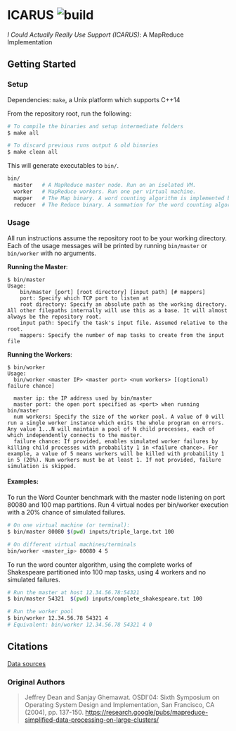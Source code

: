 # ICARUS ![build](https://github.com/jsteinberg4/icarus/actions/workflows/build.yml/badge.svg)

_I Could Actually Really Use Support (ICARUS)_: A MapReduce Implementation

## Getting Started

### Setup

Dependencies: `make`, a Unix platform which supports C++14

From the repository root, run the following:

```bash
# To compile the binaries and setup intermediate folders
$ make all

# To discard previous runs output & old binaries
$ make clean all
```

This will generate executables to `bin/`.

```sh
bin/
  master   # A MapReduce master node. Run on an isolated VM.
  worker   # MapReduce workers. Run one per virtual machine.
  mapper   # The Map binary. A word counting algorithm is implemented by default. Do not run directly.
  reducer  # The Reduce binary. A summation for the word counting algorithm is implemented by default. Do not run directly.
```

### Usage

All run instructions assume the repository root to be your working directory. Each of the usage messages will be printed by running `bin/master` or `bin/worker` with no arguments.

**Running the Master**:<br />

```
$ bin/master
Usage:
    bin/master [port] [root directory] [input path] [# mappers]
    port: Specify which TCP port to listen at
    root directory: Specify an absolute path as the working directory. All other filepaths internally will use this as a base. It will almost always be the repository root.
    input path: Specify the task's input file. Assumed relative to the root.
    mappers: Specify the number of map tasks to create from the input file
```

**Running the Workers**:<br />

```
$ bin/worker
Usage:
  bin/worker <master IP> <master port> <num workers> [(optional) failure chance]

  master ip: the IP address used by bin/master
  master port: the open port specified as <port> when running bin/master
  num workers: Specify the size of the worker pool. A value of 0 will run a single worker instance which exits the whole program on errors. Any value 1...N will maintain a pool of N child processes, each of which independently connects to the master.
  failure chance: If provided, enables simulated worker failures by killing child processes with probability 1 in <failure chance>. For example, a value of 5 means workers will be killed with probability 1 in 5 (20%). Num workers must be at least 1. If not provided, failure simulation is skipped.
```

#### Examples:

To run the Word Counter benchmark with the master node listening on port 80080 and 100 map partitions. Run 4 virtual nodes per bin/worker execution with a 20% chance of simulated failures.

```bash
# On one virtual machine (or terminal):
$ bin/master 80080 $(pwd) inputs/triple_large.txt 100

# On different virtual machines/terminals
bin/worker <master_ip> 80080 4 5
```

To run the word counter algorithm, using the complete works of Shakespeare partitioned into 100 map tasks, using 4 workers and no simulated failures.

```bash
# Run the master at host 12.34.56.78:54321
$ bin/master 54321  $(pwd) inputs/complete_shakespeare.txt 100

# Run the worker pool
$ bin/worker 12.34.56.78 54321 4
# Equivalent: bin/worker 12.34.56.78 54321 4 0
```

## Citations

[Data sources](/inputs/CITATIONS.md)

### Original Authors

> Jeffrey Dean and Sanjay Ghemawat. OSDI'04: Sixth Symposium on Operating System Design and Implementation, San Francisco, CA (2004), pp. 137-150. https://research.google/pubs/mapreduce-simplified-data-processing-on-large-clusters/
